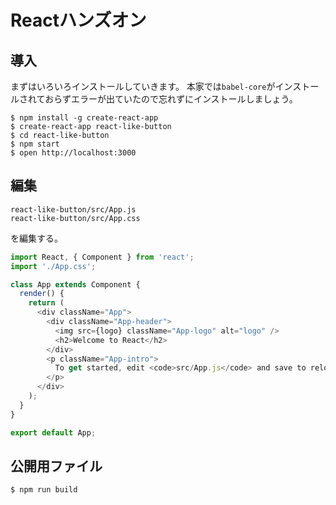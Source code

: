 # Reactハンズオン

## 導入

まずはいろいろインストールしていきます。
本家では`babel-core`がインストールされておらずエラーが出ていたので忘れずにインストールしましょう。

```
$ npm install -g create-react-app
$ create-react-app react-like-button
$ cd react-like-button
$ npm start
$ open http://localhost:3000
```

## 編集

```
react-like-button/src/App.js
react-like-button/src/App.css
```

を編集する。

```js
import React, { Component } from 'react';
import './App.css';

class App extends Component {
  render() {
    return (
      <div className="App">
        <div className="App-header">
          <img src={logo} className="App-logo" alt="logo" />
          <h2>Welcome to React</h2>
        </div>
        <p className="App-intro">
          To get started, edit <code>src/App.js</code> and save to reload.
        </p>
      </div>
    );
  }
}

export default App;
```

## 公開用ファイル

```
$ npm run build
```
